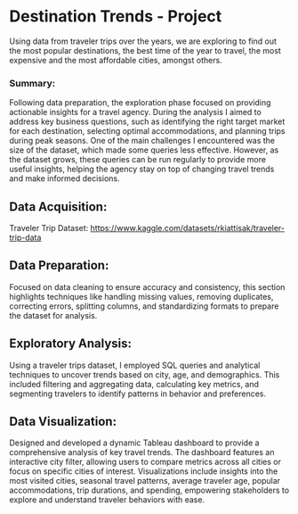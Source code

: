 # Destination Trends - Project
Using data from traveler trips over the years, we are exploring to find out the most popular destinations, the best time of the year to travel, the most expensive and the most affordable cities, amongst others.

### Summary:
Following data preparation, the exploration phase focused on providing actionable insights for a travel agency. During the analysis I aimed to address key business questions, such as identifying the right target market for each destination, selecting optimal accommodations, and planning trips during peak seasons. One of the main challenges I encountered was the size of the dataset, which made some queries less effective. However, as the dataset grows, these queries can be run regularly to provide more useful insights, helping the agency stay on top of changing travel trends and make informed decisions. 

##  Data Acquisition:
Traveler Trip Dataset: https://www.kaggle.com/datasets/rkiattisak/traveler-trip-data

##  Data Preparation:
Focused on data cleaning to ensure accuracy and consistency, this section highlights techniques like handling missing values, removing duplicates, correcting errors, splitting columns, and standardizing formats to prepare the dataset for analysis.

##  Exploratory Analysis:
Using a traveler trips dataset, I employed SQL queries and analytical techniques to uncover trends based on city, age, and demographics. This included filtering and aggregating data, calculating key metrics, and segmenting travelers to identify patterns in behavior and preferences.


##  Data Visualization: 
Designed and developed a dynamic Tableau dashboard to provide a comprehensive analysis of key travel trends. The dashboard features an interactive city filter, allowing users to compare metrics across all cities or focus on specific cities of interest. Visualizations include insights into the most visited cities, seasonal travel patterns, average traveler age, popular accommodations, trip durations, and spending, empowering stakeholders to explore and understand traveler behaviors with ease.
